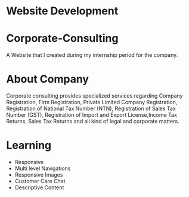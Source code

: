 # Website Development

# Corporate-Consulting
A Website that I created during my internship period for the company.

# About Company 
Corporate consulting provides specialized services regarding Company Registration, Firm Registration, Private Limited Company Registration, Registration of National Tax Number (NTN), Registration of Sales Tax Number (GST), Registration of Import and Export License,Income Tax Returns, Sales Tax Returns and all kind of legal and corporate matters.

# Learning

* Responsive
* Multi level Navigations
* Responsive Images
* Customer Care Chat
* Descriptive Content
